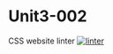# Unit3-002
CSS website linter
 [![linter](https://github.com/nadia-basarab//workflows/linter/badge.svg)](https://github.com/marketplace/actions/super-linter)  
